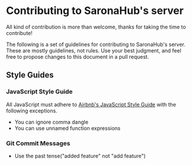 # Contributing to SaronaHub's server

All kind of contribution is more than welcome, thanks for taking the time to contribute!

The following is a set of guidelines for contributing to SaronaHub's server. These are mostly guidelines, not rules. Use your best judgment, and feel free to propose changes to this document in a pull request.

## Style Guides

### JavaScript Style Guide

All JavaScript must adhere to [Airbnb's JavaScript Style Guide][1] with the following exceptions.

- You can ignore comma dangle
- You can use unnamed function expressions

[1]: https://github.com/airbnb/javascript

### Git Commit Messages

- Use the past tense("added feature" not "add feature")

